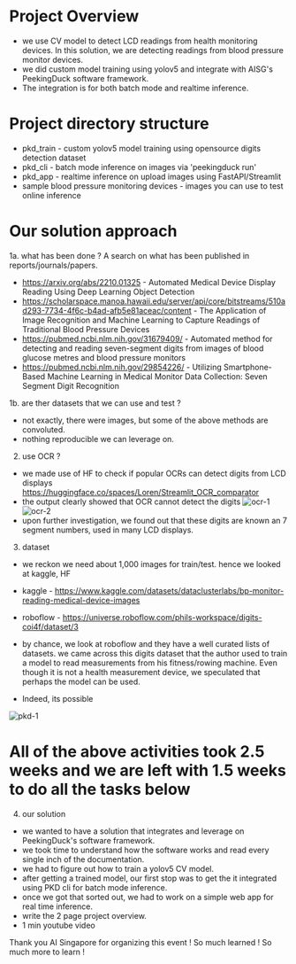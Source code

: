 # Project Overview
- we use CV model to detect LCD readings from health monitoring devices. In this solution, we are detecting readings from blood pressure monitor devices.
- we did custom model training using yolov5 and integrate with AISG's PeekingDuck software framework. 
- The integration is for both batch mode and realtime inference.

# Project directory structure
- pkd_train - custom yolov5 model training using opensource digits detection dataset
- pkd_cli - batch mode inference on images via 'peekingduck run'
- pkd_app - realtime inference on upload images using FastAPI/Streamlit
- sample blood pressure monitoring devices - images you can use to test online inference


# Our solution approach
1a. what has been done ? A search on what has been published in reports/journals/papers. 
- https://arxiv.org/abs/2210.01325 - Automated Medical Device Display Reading Using Deep Learning Object Detection
- https://scholarspace.manoa.hawaii.edu/server/api/core/bitstreams/510ad293-7734-4f6c-b4ad-afb5e81aceac/content - The Application of Image Recognition and Machine Learning to Capture Readings of Traditional Blood Pressure Devices
- https://pubmed.ncbi.nlm.nih.gov/31679409/ - Automated method for detecting and reading seven-segment digits from images of blood glucose metres and blood pressure monitors
- https://pubmed.ncbi.nlm.nih.gov/29854226/ - Utilizing Smartphone-Based Machine Learning in Medical Monitor Data Collection: Seven Segment Digit Recognition

1b. are ther datasets that we can use and test ?
- not exactly, there were images, but some of the above methods are convoluted.
- nothing reproducible we can leverage on.

2. use OCR ?
- we made use of HF to check if popular OCRs can detect digits from LCD displays
https://huggingface.co/spaces/Loren/Streamlit_OCR_comparator
- the output clearly showed that OCR cannot detect the digits
![ocr-1](https://user-images.githubusercontent.com/124442719/216889485-7b665590-d45b-4e88-b632-3b255166db5c.jpg)
![ocr-2](https://user-images.githubusercontent.com/124442719/216889502-30b1b783-5638-4c6f-8ad7-ae115ee4efdc.jpg)
- upon further investigation, we found out that these digits are known an 7 segment numbers, used in many LCD displays.


3. dataset
- we reckon we need about 1,000 images for train/test. hence we looked at kaggle, HF
- kaggle - https://www.kaggle.com/datasets/dataclusterlabs/bp-monitor-reading-medical-device-images
- roboflow - https://universe.roboflow.com/phils-workspace/digits-coi4f/dataset/3

- by chance, we look at roboflow and they have a well curated lists of datasets. we came across this digits dataset that the author used to train a model to read
measurements from his fitness/rowing machine. Even though it is not a health measurement device, we speculated that perhaps the model can be used. 
- Indeed, its possible

![pkd-1](https://user-images.githubusercontent.com/124442719/216892447-9d3ad2b5-669f-4732-afef-08acc620785e.jpg)

# All of the above activities took 2.5 weeks and we are left with 1.5 weeks to do all the tasks below

4. our solution
- we wanted to have a solution that integrates and leverage on PeekingDuck's software framework. 
- we took time to understand how the software works and read every single inch of the documentation.
- we had to figure out how to train a yolov5 CV model. 
- after getting a trained model, our first stop was to get the it integrated using PKD cli for batch mode inference.
- once we got that sorted out, we had to work on a simple web app for real time inference.
- write the 2 page project overview.
- 1 min youtube video

Thank you AI Singapore for organizing this event ! So much learned ! So much more to learn !
